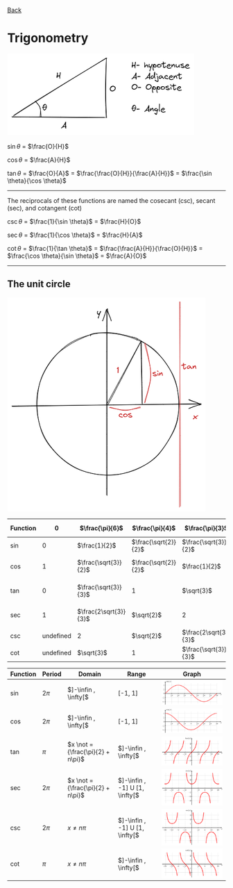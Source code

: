 [Back](../Knowledge.md)
# Trigonometry

![](rectTriangle.excalidraw.png)

$\sin \theta$ = $\frac{O}{H}$  

$\cos \theta$ = $\frac{A}{H}$  

$\tan \theta$ = $\frac{O}{A}$  = $\frac{\frac{O}{H}}{\frac{A}{H}}$ = $\frac{\sin \theta}{\cos \theta}$

---

The reciprocals of these functions are named the cosecant (csc), secant (sec), and cotangent (cot)

$\csc \theta$ = $\frac{1}{\sin \theta}$ = $\frac{H}{O}$  

$\sec \theta$ = $\frac{1}{\cos \theta}$ = $\frac{H}{A}$  

$\cot \theta$ = $\frac{1}{\tan \theta}$ = $\frac{\frac{A}{H}}{\frac{O}{H}}$ = $\frac{\cos \theta}{\sin \theta}$ = $\frac{A}{O}$

---

## The unit circle

![](unitCircle.excalidraw.png)

| Function | 0         | $\frac{\pi}{6}$       | $\frac{\pi}{4}$      | $\frac{\pi}{3}$       | $\frac{\pi}{2}$ | $\frac{2\pi}{3}$      | $\frac{3\pi}{4}$      | $\frac{5\pi}{6}$      | $\pi$     |
| -------- | --------- | --------------------- | -------------------- | --------------------- | --------------- | --------------------- | --------------------- | --------------------- | --------- |
| $\sin$   | 0         | $\frac{1}{2}$         | $\frac{\sqrt{2}}{2}$ | $\frac{\sqrt{3}}{2}$  | 1               | $\frac{\sqrt{3}}{2}$  | $\frac{\sqrt{2}}{2}$  | $\frac{1}{2}$         | 0         |
| $\cos$   | 1         | $\frac{\sqrt{3}}{2}$  | $\frac{\sqrt{2}}{2}$ | $\frac{1}{2}$         | 0               | $-\frac{1}{2}$        | $-\frac{\sqrt{2}}{2}$ | $-\frac{\sqrt{3}}{2}$ | -1        |
| $\tan$   | 0         | $\frac{\sqrt{3}}{3}$  | 1                    | $\sqrt{3}$            | undefined       | $-\sqrt{3}$           | -1                    | $-\frac{\sqrt{3}}{3}$ | 0         |
| $\sec$   | 1         | $\frac{2\sqrt{3}}{3}$ | $\sqrt{2}$           | 2                     | undefined       | -2                    | $-\sqrt{2}$           | $-\frac{\sqrt{3}}{3}$ | -1        |
| $\csc$   | undefined | 2                     | $\sqrt{2}$           | $\frac{2\sqrt{3}}{3}$ | 1               | $\frac{2\sqrt{3}}{3}$ | $\sqrt{2}$            | 2                     | undefined |
| $\cot$   | undefined | $\sqrt{3}$            | 1                    | $\frac{\sqrt{3}}{3}$  | 0               | $-\frac{\sqrt{3}}{3}$ | -1                    | $-\sqrt{3}$           | undefined |


| Function | Period | Domain              | Range   | Graph              |
| -------- | ------ | ------------------- | ------- | ------------------ |
| $\sin$   | $2\pi$ | $]-\infin  , \infty[$ | [-1, 1] | ![](sin_graph.png) |
| $\cos$   | $2\pi$ | $]-\infin  , \infty[$ | [-1, 1] | ![](cos_graph.png) |
| $\tan$   | $\pi$ | $x \not ={\frac{\pi}{2} + n\pi}$ | $]-\infin  , \infty[$ | ![](tan_graph.png) |
| $\sec$   | $2\pi$ | $x \not ={\frac{\pi}{2} + n\pi}$ | $]-\infin  , -1] U [1, \infty[$ | ![](sec_graph.png) |
| $\csc$   | $2\pi$ | $x \not ={n\pi}$ | $]-\infin  , -1] U [1, \infty[$ | ![](csc_graph.png) |
| $\cot$   | $\pi$ | $x \not ={n\pi}$ | $]-\infin  , \infty[$ | ![](cot_graph.png) |

